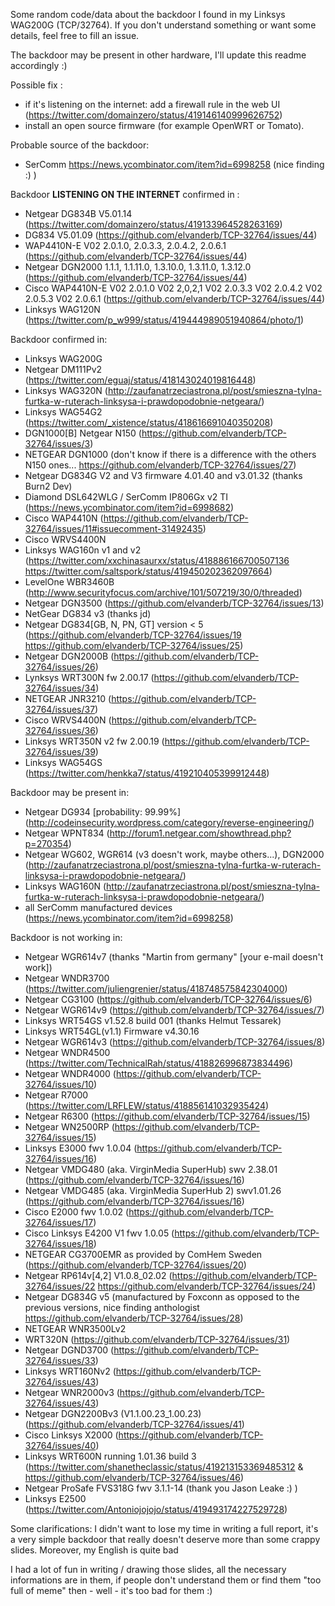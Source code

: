 Some random code/data about the backdoor I found in my Linksys WAG200G (TCP/32764).
If you don't understand something or want some details, feel free to fill an issue.

The backdoor may be present in other hardware, I'll update this readme accordingly :)

Possible fix :
- if it's listening on the internet: add a firewall rule in the web UI (https://twitter.com/domainzero/status/419146140999626752)
- install an open source firmware (for example OpenWRT or Tomato).

Probable source of the backdoor: 
- SerComm https://news.ycombinator.com/item?id=6998258 (nice finding :) )

Backdoor **LISTENING ON THE INTERNET** confirmed in :
- Netgear DG834B V5.01.14 (https://twitter.com/domainzero/status/419133964528263169)
- DG834 V5.01.09 (https://github.com/elvanderb/TCP-32764/issues/44)
- WAP4410N-E V02 2.0.1.0, 2.0.3.3, 2.0.4.2, 2.0.6.1 (https://github.com/elvanderb/TCP-32764/issues/44)
- Netgear DGN2000 1.1.1, 1.1.11.0, 1.3.10.0, 1.3.11.0, 1.3.12.0 (https://github.com/elvanderb/TCP-32764/issues/44)
- Cisco WAP4410N-E V02 2.0.1.0  V02 2,0,2,1  V02 2.0.3.3 V02 2.0.4.2 V02 2.0.5.3 V02 2.0.6.1 (https://github.com/elvanderb/TCP-32764/issues/44)
- Linksys WAG120N (https://twitter.com/p_w999/status/419444989051940864/photo/1)


Backdoor confirmed in:
- Linksys WAG200G
- Netgear DM111Pv2 (https://twitter.com/eguaj/status/418143024019816448)
- Linksys WAG320N  (http://zaufanatrzeciastrona.pl/post/smieszna-tylna-furtka-w-ruterach-linksysa-i-prawdopodobnie-netgeara/)
- Linksys WAG54G2 (https://twitter.com/_xistence/status/418616691040350208)
- DGN1000[B] Netgear N150 (https://github.com/elvanderb/TCP-32764/issues/3)
- NETGEAR DGN1000 (don't know if there is a difference with the others N150 ones... https://github.com/elvanderb/TCP-32764/issues/27)
- Netgear DG834G V2 and V3 firmware 4.01.40 and v3.01.32 (thanks Burn2 Dev)
- Diamond DSL642WLG / SerComm IP806Gx v2 TI (https://news.ycombinator.com/item?id=6998682)
- Cisco WAP4410N (https://github.com/elvanderb/TCP-32764/issues/11#issuecomment-31492435)
- Cisco WRVS4400N
- Linksys WAG160n v1 and v2 (https://twitter.com/xxchinasaurxx/status/418886166700507136 https://twitter.com/saltspork/status/419450202362097664)
- LevelOne WBR3460B (http://www.securityfocus.com/archive/101/507219/30/0/threaded)
- Netgear DGN3500 (https://github.com/elvanderb/TCP-32764/issues/13)
- NetGear DG834 v3 (thanks jd)
- Netgear DG834[GB, N, PN, GT] version < 5 (https://github.com/elvanderb/TCP-32764/issues/19 https://github.com/elvanderb/TCP-32764/issues/25)
- Netgear DGN2000B (https://github.com/elvanderb/TCP-32764/issues/26)
- Lynksys WRT300N fw 2.00.17 (https://github.com/elvanderb/TCP-32764/issues/34)
- NETGEAR JNR3210 (https://github.com/elvanderb/TCP-32764/issues/37)
- Cisco WRVS4400N (https://github.com/elvanderb/TCP-32764/issues/36)
- Linksys WRT350N v2 fw 2.00.19 (https://github.com/elvanderb/TCP-32764/issues/39)
- Linksys WAG54GS (https://twitter.com/henkka7/status/419210405399912448)


Backdoor may be present in:
- Netgear DG934 [probability: 99.99%] (http://codeinsecurity.wordpress.com/category/reverse-engineering/)
- Netgear WPNT834 (http://forum1.netgear.com/showthread.php?p=270354)
- Netgear WG602, WGR614 (v3 doesn't work, maybe others...), DGN2000 (http://zaufanatrzeciastrona.pl/post/smieszna-tylna-furtka-w-ruterach-linksysa-i-prawdopodobnie-netgeara/)
- Linksys WAG160N (http://zaufanatrzeciastrona.pl/post/smieszna-tylna-furtka-w-ruterach-linksysa-i-prawdopodobnie-netgeara/)
- all SerComm manufactured devices (https://news.ycombinator.com/item?id=6998258)

Backdoor is not working in:
- Netgear WGR614v7 (thanks "Martin from germany" [your e-mail doesn't work])
- Netgear WNDR3700 (https://twitter.com/juliengrenier/status/418748575842304000)
- Netgear CG3100 (https://github.com/elvanderb/TCP-32764/issues/6)
- Netgear WGR614v9 (https://github.com/elvanderb/TCP-32764/issues/7)
- Linksys WRT54GS v1.52.8 build 001 (thanks Helmut Tessarek)
- Linksys WRT54GL(v1.1) Firmware v4.30.16
- Netgear WGR614v3 (https://github.com/elvanderb/TCP-32764/issues/8)
- Netgear WNDR4500 (https://twitter.com/TechnicalRah/status/418826996873834496)
- Netgear WNDR4000 (https://github.com/elvanderb/TCP-32764/issues/10)
- Netgear R7000 (https://twitter.com/LRFLEW/status/418856141032935424)
- Netgear R6300 (https://github.com/elvanderb/TCP-32764/issues/15)
- Netgear WN2500RP (https://github.com/elvanderb/TCP-32764/issues/15)
- Linksys E3000 fwv 1.0.04 (https://github.com/elvanderb/TCP-32764/issues/16)
- Netgear VMDG480 (aka. VirginMedia SuperHub) swv 2.38.01 (https://github.com/elvanderb/TCP-32764/issues/16)
- Netgear VMDG485 (aka. VirginMedia SuperHub 2) swv1.01.26 (https://github.com/elvanderb/TCP-32764/issues/16)
- Cisco E2000 fwv 1.0.02 (https://github.com/elvanderb/TCP-32764/issues/17)
- Cisco Linksys E4200 V1 fwv 1.0.05 (https://github.com/elvanderb/TCP-32764/issues/18)
- NETGEAR CG3700EMR as provided by ComHem Sweden (https://github.com/elvanderb/TCP-32764/issues/20)
- Netgear RP614v[4,2] V1.0.8_02.02 (https://github.com/elvanderb/TCP-32764/issues/22 https://github.com/elvanderb/TCP-32764/issues/24)
- Netgear DG834G v5 (manufactured by Foxconn as opposed to the previous versions, nice finding anthologist https://github.com/elvanderb/TCP-32764/issues/28)
- NETGEAR WNR3500Lv2
- WRT320N (https://github.com/elvanderb/TCP-32764/issues/31)
- Netgear DGND3700 (https://github.com/elvanderb/TCP-32764/issues/33)
- Linksys WRT160Nv2 (https://github.com/elvanderb/TCP-32764/issues/43)
- Netgear WNR2000v3 (https://github.com/elvanderb/TCP-32764/issues/43)
- Netgear DGN2200Bv3 (V1.1.00.23_1.00.23) (https://github.com/elvanderb/TCP-32764/issues/41)
- Cisco Linksys X2000 (https://github.com/elvanderb/TCP-32764/issues/40)
- Linksys WRT600N running 1.01.36 build 3 (https://twitter.com/shanetheclassic/status/419213153369485312 & https://github.com/elvanderb/TCP-32764/issues/46)
- Netgear ProSafe FVS318G fwv 3.1.1-14 (thank you Jason Leake :) )
- Linksys E2500 (https://twitter.com/Antoniojojojo/status/419493174227529728) 

Some clarifications:
I didn't want to lose my time in writing a full report, it's a very simple backdoor that really doesn't deserve more than some crappy slides. Moreover, my English is quite bad
 
I had a lot of fun in writing / drawing those slides, all the necessary informations are in them, if people don't understand them or find them "too full of meme" then - well - it's too bad for them :)
